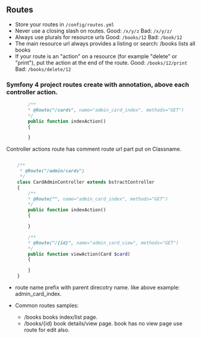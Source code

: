 ## Routes

* Store your routes in `/config/routes.yml`
* Never use a closing slash on routes. Good: `/x/y/z` Bad: `/x/y/z/`
* Always use plurals for resource urls Good: `/books/12` Bad: `/book/12`
* The main resource url always provides a listing or search: /books lists all books
* If your route is an "action" on a resource (for example "delete" or "print"), put the action at the end of the route. Good: `/books/12/print` Bad: `/books/delete/12`


### Symfony 4 project routes create with annotation, above each controller action.

```php
        /**
        * @Route("/cards", name="admin_card_index", methods="GET")
        */
        public function indexAction()
        {

        }

```
Controller actions route has comment route url part put on Classname.

```php

    /**
     * @Route("/admin/cards")
     */
    class CardAdminController extends bstractController
    {
        /**
        * @Route("", name="admin_card_index", methods="GET")
        */
        public function indexAction()
        {

        }

        /**
        * @Route("/{id}", name="admin_card_view", methods="GET")
        */
        public function viewAction(Card $card)
        {

        }
    }
```

* route name prefix with parent direcotry name. like  above example: admin_card_index.

* Common routes samples:

    * /books   books index/list page.
    * /books/{id}  book details/view page. book has no view page use route for edit also.

